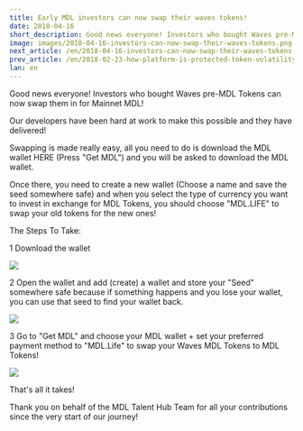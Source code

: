 ```yaml
---
title: Early MDL investors can now swap their waves tokens!
date: 2018-04-16
short_description: Good news everyone! Investors who bought Waves pre-MDL Tokens.
image: images/2018-04-16-investors-can-now-swap-their-waves-tokens.png
next_article: /en/2018-04-16-investors-can-now-swap-their-waves-tokens
prev_article: /en/2018-02-23-how-platform-is-protected-token-volatility
lan: en
---
```



Good news everyone! Investors who bought Waves pre-MDL Tokens can now swap them in for Mainnet MDL!

Our developers have been hard at work to make this possible and they have delivered!

Swapping is made really easy, all you need to do is download the MDL wallet HERE (Press "Get MDL") and you will be asked to download the MDL wallet.

Once there, you need to create a new wallet (Choose a name and save the seed somewhere safe) and when you select the type of currency you want to invest in exchange for MDL Tokens, you should choose "MDL.LIFE" to swap your old tokens for the new ones!


The Steps To Take:

1 Download the wallet

![](/images/2018-04-16-investors-can-now-swap-their-waves-tokens-img-01.png)

2 Open the wallet and add (create) a wallet and store your "Seed" somewhere safe because if something happens and you lose your wallet, you can use that seed to find your wallet back.

![](/images/2018-04-16-investors-can-now-swap-their-waves-tokens-img-02.png)

3 Go to "Get MDL" and choose your MDL wallet + set your preferred payment method to "MDL.Life" to swap your Waves MDL Tokens to MDL Tokens!

![](/images/2018-04-16-investors-can-now-swap-their-waves-tokens-img-03.png)

That's all it takes!

Thank you on behalf of the MDL Talent Hub Team for all your contributions since the very start of our journey!